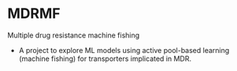 # MDRMF
Multiple drug resistance machine fishing
- A project to explore ML models using active pool-based learning (machine fishing) for transporters implicated in MDR.
